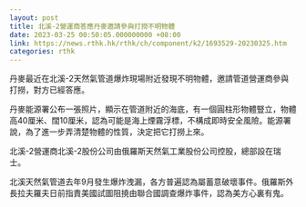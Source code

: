 ```yaml
---
layout: post
title: 北溪-2營運商答應丹麥邀請參與打撈不明物體
date: 2023-03-25 00:50:05.000000000 +08:00
link: https://news.rthk.hk/rthk/ch/component/k2/1693529-20230325.htm
categories: rthk
---
```


丹麥最近在北溪-2天然氣管道爆炸現場附近發現不明物體，邀請管道營運商參與打撈，對方已經答應。

丹麥能源署公布一張照片，顯示在管道附近的海底，有一個圓柱形物體豎立，物體高40厘米、闊10厘米，認為可能是海上煙霧浮標，不構成即時安全風險。能源署說，為了進一步弄清楚物體的性質，決定把它打撈上來。

北溪-2營運商北溪-2股份公司由俄羅斯天然氣工業股份公司控股，總部設在瑞士。

北溪天然氣管道去年9月發生爆炸洩漏，各方普遍認為屬蓄意破壞事件。俄羅斯外長拉夫羅夫日前指責美國試圖阻撓由聯合國調查爆炸事件，認為美方心裏有鬼。

